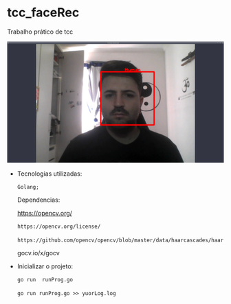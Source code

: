 # tcc_faceRec
Trabalho prático de tcc

![alt text](https://github.com/OSX-RSPlug-a/tcc_faceRec/blob/master/screenshots/Screenshot_2020-06-13_12-57-26.png)


- Tecnologias utilizadas:

      Golang;
  
  
  Dependencias:
    
    https://opencv.org/
    
      https://opencv.org/license/
    
      https://github.com/opencv/opencv/blob/master/data/haarcascades/haarcascade_profileface.xml
    
    gocv.io/x/gocv
   
  
           
- Inicializar o projeto:

      go run  runProg.go
      
      go run runProg.go >> yuorLog.log
       
 
